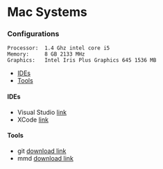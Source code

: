 # Mac Systems

### Configurations
```
Processor:	1.4 Ghz intel core i5
Memory: 	8 GB 2133 MHz
Graphics: 	Intel Iris Plus Graphics 645 1536 MB
```
+ [IDEs](#IDEs)
+ [Tools](#Tools)

#### IDEs
+ Visual Studio [link](https://code.visualstudio.com/docs/?dv=osx)
+ XCode [link](https://developer.apple.com/xcode/)

#### Tools
+ git [download link](https://git-scm.com)
+ mmd [download link](https://multimarkdown.com)